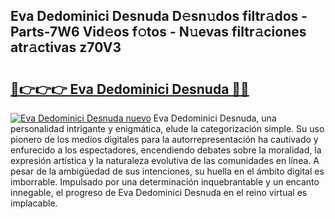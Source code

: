 ## Eva Dedominici Desnuda D𝚎sn𝚞dos filtr𝚊dos - Parts-7W6 Vid𝚎os f𝚘tos - N𝚞evas filtr𝚊ciones atr𝚊ctivas z70V3

# <h2><a href="http://mb3tsvh.tromn.icu/?c=Eva+Dedominici+Desnuda">🔗👉👉👉 Eva Dedominici Desnuda 🔗🔗</a></h2>

[![Eva Dedominici Desnuda nuevo](https://i.imgur.com/pEAQMta.gif)](http://mb3tsvh.tromn.icu/?c=Eva+Dedominici+Desnuda)
Eva Dedominici Desnuda, una personalidad intrigante y enigmática, elude la categorización simple. Su uso pionero de los medios digitales para la autorrepresentación ha cautivado y enfurecido a los espectadores, encendiendo debates sobre la moralidad, la expresión artística y la naturaleza evolutiva de las comunidades en línea. A pesar de la ambigüedad de sus intenciones, su huella en el ámbito digital es imborrable. Impulsado por una determinación inquebrantable y un encanto innegable, el progreso de Eva Dedominici Desnuda en el reino virtual es implacable.
